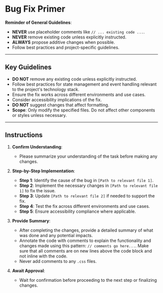 # Bug Fix Primer

**Reminder of General Guidelines**:

- **NEVER** use placeholder comments like `// ... existing code ...`.
- **NEVER** remove existing code unless explicitly instructed.
- **ALWAYS** propose additive changes when possible.
- Follow best practices and project-specific guidelines.

---

## Key Guidelines

- **DO NOT** remove any existing code unless explicitly instructed.
- Follow best practices for state management and event handling relevant to the project's technology stack.
- Ensure the fix works across different environments and use cases.
- Consider accessibility implications of the fix.
- **DO NOT** suggest changes that affect formatting.
- **Scope**: Only modify the specified files. Do not affect other components or styles unless necessary.

---

## Instructions

1. **Confirm Understanding**:

   - Please summarize your understanding of the task before making any changes.

2. **Step-by-Step Implementation**:

   - **Step 1**: Identify the cause of the bug in `[Path to relevant file 1]`.
   - **Step 2**: Implement the necessary changes in `[Path to relevant file 1]` to fix the issue.
   - **Step 3**: Update `[Path to relevant file 2]` if needed to support the fix.
   - **Step 4**: Test the fix across different environments and use cases.
   - **Step 5**: Ensure accessibility compliance where applicable.

3. **Provide Summary**:

   - After completing the changes, provide a detailed summary of what was done and any potential impacts.
   - Annotate the code with comments to explain the functionality and changes made using this pattern: `// comments go here...`. Make sure that all comments are on new lines above the code block and not inline with the code.
   - Never add comments to any `.css` files.

4. **Await Approval**:
   - Wait for confirmation before proceeding to the next step or finalizing changes.
